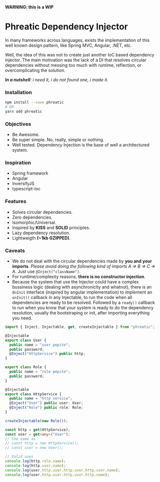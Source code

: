 **WARNING: this is a WIP**

# Phreatic Dependency Injector

In many frameworks across languages, exists the implementation of this well known design pattern, like Spring MVC, Angular, .NET, etc.

Well, the idea of this was not to create just another IoC based dependency injector. The main motivation was the lack of a DI that resolves circular dependencies without messing too much with runtime, reflection, or overcomplicating the solution.

_**In a nutshell**: i need it, i do not found one, i made it._

### Installation

```Bash
npm install --save phreatic
# OR
yarn add phreatic
```

### Objectives

* Be Awesome.
* Be super simple. No, really, simple or nothing.
* Well tested. Dependency Injection is the base of well a architectured system.

### Inspiration

* Spring framework
* Angular
* InversifyJS
* typescript-ioc

### Features

* Solves circular dependencies.
* Zero dependencies.
* Isomorphic/Universal.
* Inspired by **KISS** and **SOLID** principles.
* Lazy dependency resolution.
* Lightweigth **(~1kb GZIPPED)**.

### Caveats

* We do not deal with the circular dependencies made by **you and your imports**. _Please avoid doing the following kind of imports A => B => C => A_. Just use `@Inject("className")`.
* For runtime/complexity reasons, **there is no constructor injection**.
* Because the system that use the Injector could have a complex bussiness logic (dealing with asynchronicity and whatnot), there is an `OnInit` interface (inspired by angular implementation) to implement an `onInit()` callback in any Injectable, to run the code when all dependencies are ready to be resolved. Followed by a `ready()` callback to run when you know that your system is ready to do the dependency resolution, usually the bootstraping or init, after importing everything you need.

```Typescript
import { Inject, Injectable, get, createInjectable } from "phreatic";

@Injectable
export class User {
  public name = "user pepito";
  public password;
  @Inject("HttpService") public http;
}

export class Role {
  public name = "role pepito";
  public password;
}

@Injectable
export class HttpService {
  public name = "http service";
  @Inject("User") public user: User;
  @Inject("Role") public role: Role;
}

createInjectable(new Role());

const http = get(HttpService);
const user = get<any>("User");
// the same as
// const http = new HttpService();
// const user = new User();

// Valid uses
console.log(http.role.name);
console.log(http.user.name);
console.log(user.http.user.http.user.http.user.name);
console.log(user.http.user.http.user.http.name);
```
